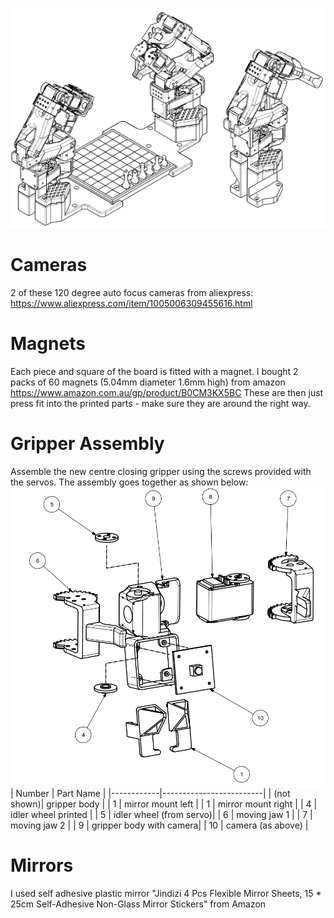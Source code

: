 ![Alt text](images/Layout.png)

# Cameras
2 of these 120 degree auto focus cameras from aliexpress: https://www.aliexpress.com/item/1005006309455616.html 

# Magnets
Each piece and square of the board is fitted with a magnet. I bought 2 packs of 60 magnets (5.04mm diameter 1.6mm high) from amazon https://www.amazon.com.au/gp/product/B0CM3KX5BC
These are then just press fit into the printed parts - make sure they are around the right way.

# Gripper Assembly
Assemble the new centre closing gripper using the screws provided with the servos. The assembly goes together as shown below:
![Alt text](images/gripper_explosion.png)
| Number     | Part Name               |
|------------|-------------------------|
| (not shown)| gripper body            |
| 1          | mirror mount left       |
| 1          | mirror mount right      |
| 4          | idler wheel printed     |
| 5          | idler wheel (from servo)|
| 6          | moving jaw 1            |
| 7          | moving jaw 2            |
| 9          | gripper body with camera|
| 10         | camera (as above)       |

# Mirrors
I used self adhesive plastic mirror "Jindizi 4 Pcs Flexible Mirror Sheets, 15 * 25cm Self-Adhesive Non-Glass Mirror Stickers" from Amazon
